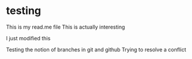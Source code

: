 # testing
This is my read.me file
This is actually interesting

I just modified this 

Testing the notion of branches in git and github
Trying to resolve a conflict
